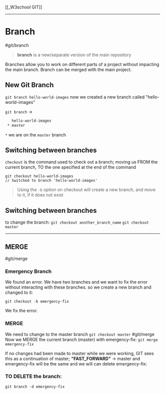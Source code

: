 [[_W3school GIT]]

---

# Branch
#git/branch

>__branch__ is a new/separate version of the main repository

Branches allow you to work on different parts of a project without impacting the main branch.
Branch can be merged with the main project.


## New Git Branch
`git branch hello-world-images`   now we created a new branch called  "hello-world-images"

`git branch` ->
```bash
   hello-world-images
 * master 
```

`*` we are on the `master` branch 

## Switching between branches

`checkout` is the command used to check out a branch; moving us FROM the current branch, TO the one specified  at the end of the command

```shell
git checkout hello-world-images
// Switched to branch 'hello-world-images'
```

>Using the `-b` option on checkout will create a new branch, and move to it, if it does not exist


## Switching between branches
to change the branch:
`git checkout another_branch_name`
`git checkout master`

---


## MERGE
#git/merge 
### Emergency Branch
We found an error. We have two branches and we want to fix the error without interacting with these branches.
so
we create a new branch and changed to it:
```shell
git checkout -b emergency-fix
```

We fix the error.

### MERGE
We need to change to the master branch
`git checkout master`
#git/merge
Now we MERGE the current branch (master) with emergency-fix:
`git merge emergency-fix`

If no changes had been made to master while we were working, GIT sees this as a continuation of master; __"FAST_FORWARD"__ -> master and emergency-fix will be the same 
and we will can delete emergency-fix:

### TO DELETE the branch:
`git branch -d emergency-fix`







